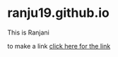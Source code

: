 # ranju19.github.io

This is Ranjani

to make a link
[click here for the link](https://ranju19.github.io)
